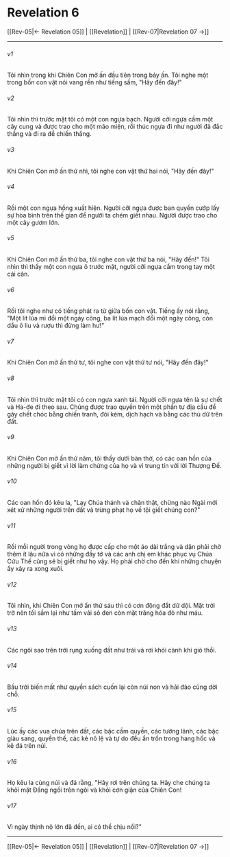 # Revelation 6

[[Rev-05|← Revelation 05]] | [[Revelation]] | [[Rev-07|Revelation 07 →]]
***



###### v1 
Tôi nhìn trong khi Chiên Con mở ấn đầu tiên trong bảy ấn. Tôi nghe một trong bốn con vật nói vang rền như tiếng sấm, "Hãy đến đây!" 

###### v2 
Tôi nhìn thì trước mặt tôi có một con ngựa bạch. Người cỡi ngựa cầm một cây cung và được trao cho một mão miện, rồi thúc ngựa đi như người đã đắc thắng và đi ra để chiến thắng. 

###### v3 
Khi Chiên Con mở ấn thứ nhì, tôi nghe con vật thứ hai nói, "Hãy đến đây!" 

###### v4 
Rồi một con ngựa hồng xuất hiện. Người cỡi ngựa được ban quyền cướp lấy sự hòa bình trên thế gian để người ta chém giết nhau. Người được trao cho một cây gươm lớn. 

###### v5 
Khi Chiên Con mở ấn thứ ba, tôi nghe con vật thứ ba nói, "Hãy đến!" Tôi nhìn thì thấy một con ngựa ô trước mặt, người cỡi ngựa cầm trong tay một cái cân. 

###### v6 
Rồi tôi nghe như có tiếng phát ra từ giữa bốn con vật. Tiếng ấy nói rằng, "Một lít lúa mì đổi một ngày công, ba lít lúa mạch đổi một ngày công, còn dầu ô liu và rượu thì đừng làm hư!" 

###### v7 
Khi Chiên Con mở ấn thứ tư, tôi nghe con vật thứ tư nói, "Hãy đến đây!" 

###### v8 
Tôi nhìn thì trước mặt tôi có con ngựa xanh tái. Người cỡi ngựa tên là sự chết và Ha-đe đi theo sau. Chúng được trao quyền trên một phần tư địa cầu để gây chết chóc bằng chiến tranh, đói kém, dịch hạch và bằng các thú dữ trên đất. 

###### v9 
Khi Chiên Con mở ấn thứ năm, tôi thấy dưới bàn thờ, có các oan hồn của những người bị giết vì lời làm chứng của họ và vì trung tín với lời Thượng Đế. 

###### v10 
Các oan hồn đó kêu la, "Lạy Chúa thánh và chân thật, chừng nào Ngài mới xét xử những người trên đất và trừng phạt họ về tội giết chúng con?" 

###### v11 
Rồi mỗi người trong vòng họ được cấp cho một áo dài trắng và dặn phải chờ thêm ít lâu nữa vì có những đầy tớ và các anh chị em khác phục vụ Chúa Cứu Thế cũng sẽ bị giết như họ vậy. Họ phải chờ cho đến khi những chuyện ấy xảy ra xong xuôi. 

###### v12 
Tôi nhìn, khi Chiên Con mở ấn thứ sáu thì có cơn động đất dữ dội. Mặt trời trở nên tối sầm lại như tấm vải sô đen còn mặt trăng hóa đỏ như máu. 

###### v13 
Các ngôi sao trên trời rụng xuống đất như trái vả rơi khỏi cành khi gió thổi. 

###### v14 
Bầu trời biến mất như quyển sách cuốn lại còn núi non và hải đảo cũng dời chỗ. 

###### v15 
Lúc ấy các vua chúa trên đất, các bậc cầm quyền, các tướng lãnh, các bậc giàu sang, quyền thế, các kẻ nô lệ và tự do đều ẩn trốn trong hang hốc và kẽ đá trên núi. 

###### v16 
Họ kêu la cùng núi và đá rằng, "Hãy rơi trên chúng ta. Hãy che chúng ta khỏi mặt Đấng ngồi trên ngôi và khỏi cơn giận của Chiên Con! 

###### v17 
Vì ngày thịnh nộ lớn đã đến, ai có thể chịu nổi?"

***
[[Rev-05|← Revelation 05]] | [[Revelation]] | [[Rev-07|Revelation 07 →]]

